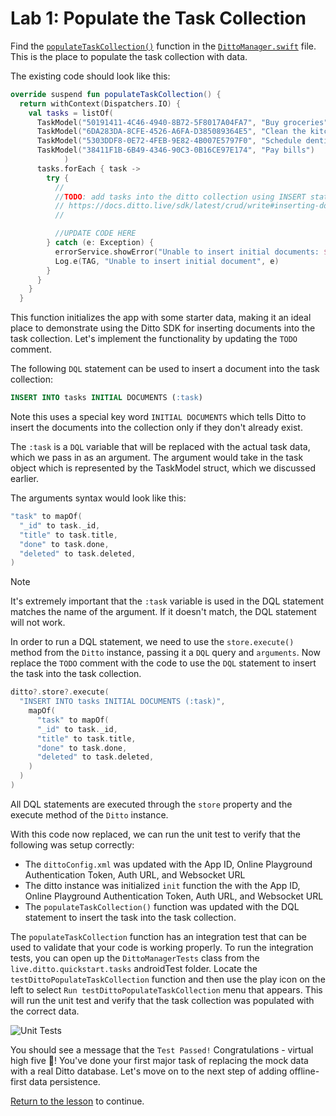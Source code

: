 # Lab 1: Populate the Task Collection

Find the [`populateTaskCollection()`](../../android/app/src/main/java/live/ditto/quickstart/tasks/data/DittoManager.kt#L75) function in the [`DittoManager.swift`](https://github.com/ditto-examples/ditto-university/blob/main/course-101/android/app/src/main/java/live/ditto/quickstart/tasks/data/DittoManager.kt) file.  This is the place to populate the task collection with data.  

The existing code should look like this:

```kotlin
override suspend fun populateTaskCollection() {
  return withContext(Dispatchers.IO) {
    val tasks = listOf(
      TaskModel("50191411-4C46-4940-8B72-5F8017A04FA7", "Buy groceries"),
      TaskModel("6DA283DA-8CFE-4526-A6FA-D385089364E5", "Clean the kitchen"),
      TaskModel("5303DDF8-0E72-4FEB-9E82-4B007E5797F0", "Schedule dentist appointment"),
      TaskModel("38411F1B-6B49-4346-90C3-0B16CE97E174", "Pay bills")
            )
      tasks.forEach { task ->
        try {
          //
          //TODO: add tasks into the ditto collection using INSERT statment
          // https://docs.ditto.live/sdk/latest/crud/write#inserting-documents
          //

          //UPDATE CODE HERE
        } catch (e: Exception) {
          errorService.showError("Unable to insert initial documents: ${e.message}")
          Log.e(TAG, "Unable to insert initial document", e)
        }
      }
    }
  }
```

This function initializes the app with some starter data, making it an ideal place to demonstrate using the Ditto SDK for inserting documents into the task collection. Let's implement the functionality by updating the `TODO` comment.

The following `DQL` statement can be used to insert a document into the task collection:
```sql
INSERT INTO tasks INITIAL DOCUMENTS (:task)
```
Note this uses a special key word `INITIAL DOCUMENTS` which tells Ditto to insert the documents into the collection only if they don't already exist.  

The `:task` is a `DQL` variable that will be replaced with the actual task data, which we pass in as an argument.  The argument would take in the task object which is represented by the TaskModel struct, which we discussed earlier.

The arguments syntax would look like this:
```kotlin
"task" to mapOf(
  "_id" to task._id,
  "title" to task.title,
  "done" to task.done,
  "deleted" to task.deleted,
)
```

> [!NOTE] 
>It's extremely important that the `:task` variable is used in the DQL statement matches the name of the argument.  If it doesn't match, the DQL statement will not work.

In order to run a DQL statement, we need to use the `store.execute()` method from the `Ditto` instance, passing it a `DQL` query and `arguments`.  Now replace the `TODO` comment with the code to use the `DQL` statement to insert the task into the task collection.

```kotlin
ditto?.store?.execute(
  "INSERT INTO tasks INITIAL DOCUMENTS (:task)",
    mapOf(
      "task" to mapOf(
      "_id" to task._id,
      "title" to task.title,
      "done" to task.done,
      "deleted" to task.deleted,
    )
  )
)
```

All DQL statements are executed through the `store` property and the execute method of the `Ditto` instance.

With this code now replaced, we can run the unit test to verify that the following was setup correctly:
- The `dittoConfig.xml` was updated with the App ID, Online Playground Authentication Token, Auth URL, and Websocket URL
- The ditto instance was initialized `init` function the with the App ID, Online Playground Authentication Token, Auth URL, and Websocket URL
- The `populateTaskCollection()`  function was updated with the DQL statement to insert the task into the task collection.

The `populateTaskCollection` function has an integration test that can be used to validate that your code is working properly.  To run the integration tests, you can open up the `DittoManagerTests` class from the `live.ditto.quickstart.tasks` androidTest folder. Locate the `testDittoPopulateTaskCollection` function and then use the play icon on the left to select `Run testDittoPopulateTaskCollection` menu that appears.  This will run the unit test and verify that the task collection was populated with the correct data.

![Unit Tests](../../assets/android-unit-tests.gif)

You should see a message that the `Test Passed!`   Congratulations - virtual high five 🙏! You've done your first major task of replacing the mock data with a real Ditto database.  Let's move on to the next step of adding offline-first data persistence.  

[Return to the lesson](../README.md) to continue.